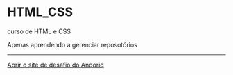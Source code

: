 # HTML_CSS
 curso de HTML e CSS

Apenas aprendendo a gerenciar reposotórios
<hr>
<a href="https://marcosaom.github.io/curso-HTML/HTML/Desafios/Módulo%202/site%20android/site.html"> Abrir o site de desafio do Andorid</a>
